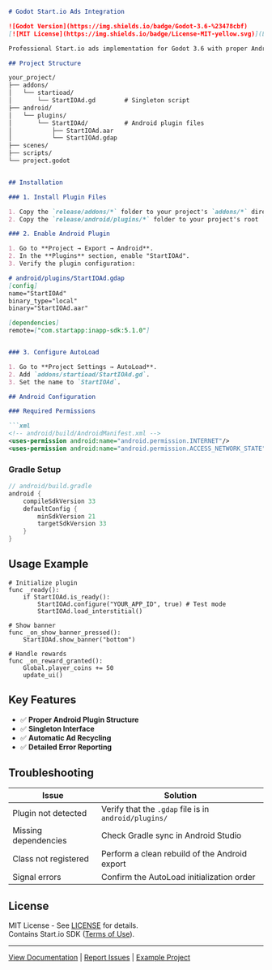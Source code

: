 
```markdown
# Godot Start.io Ads Integration

![Godot Version](https://img.shields.io/badge/Godot-3.6-%23478cbf)
[![MIT License](https://img.shields.io/badge/License-MIT-yellow.svg)](LICENSE)

Professional Start.io ads implementation for Godot 3.6 with proper Android plugin structure.

## Project Structure

your_project/
├── addons/
│   └── startioad/
│       └── StartIOAd.gd        # Singleton script
├── android/
│   └── plugins/
│       └── StartIOAd/          # Android plugin files
│           ├── StartIOAd.aar
│           └── StartIOAd.gdap
├── scenes/
├── scripts/
└── project.godot


## Installation

### 1. Install Plugin Files

1. Copy the `release/addons/*` folder to your project's `addons/*` directory.
2. Copy the `release/android/plugins/*` folder to your project's root `android/plugins/*` directory.

### 2. Enable Android Plugin

1. Go to **Project → Export → Android**.
2. In the **Plugins** section, enable "StartIOAd".
3. Verify the plugin configuration:

# android/plugins/StartIOAd.gdap
[config]
name="StartIOAd"
binary_type="local"
binary="StartIOAd.aar"

[dependencies]
remote=["com.startapp:inapp-sdk:5.1.0"]


### 3. Configure AutoLoad

1. Go to **Project Settings → AutoLoad**.
2. Add `addons/startioad/StartIOAd.gd`.
3. Set the name to `StartIOAd`.

## Android Configuration

### Required Permissions

```xml
<!-- android/build/AndroidManifest.xml -->
<uses-permission android:name="android.permission.INTERNET"/>
<uses-permission android:name="android.permission.ACCESS_NETWORK_STATE"/>
```

### Gradle Setup

```groovy
// android/build.gradle
android {
    compileSdkVersion 33
    defaultConfig {
        minSdkVersion 21
        targetSdkVersion 33
    }
}
```

## Usage Example

```gdscript
# Initialize plugin
func _ready():
    if StartIOAd.is_ready():
        StartIOAd.configure("YOUR_APP_ID", true) # Test mode
        StartIOAd.load_interstitial()

# Show banner
func _on_show_banner_pressed():
    StartIOAd.show_banner("bottom")

# Handle rewards
func _on_reward_granted():
    Global.player_coins += 50
    update_ui()
```


## Key Features

- ✅ **Proper Android Plugin Structure**
- ✅ **Singleton Interface**
- ✅ **Automatic Ad Recycling**
- ✅ **Detailed Error Reporting**

## Troubleshooting


| Issue                | Solution                                              |
|----------------------|-------------------------------------------------------|
| Plugin not detected  | Verify that the `.gdap` file is in `android/plugins/` |
| Missing dependencies | Check Gradle sync in Android Studio                   |
| Class not registered | Perform a clean rebuild of the Android export         |
| Signal errors        | Confirm the AutoLoad initialization order             |

## License

MIT License - See [LICENSE](LICENSE) for details.  
Contains Start.io SDK ([Terms of Use](https://www.start.io/policies/terms-of-use/)).

---

[View Documentation](https://support.start.io/) | [Report Issues](https://github.com/fernacas-dev/godot-startio-android-plugin/issues) | [Example Project](StartIOAdDemo/)
```
